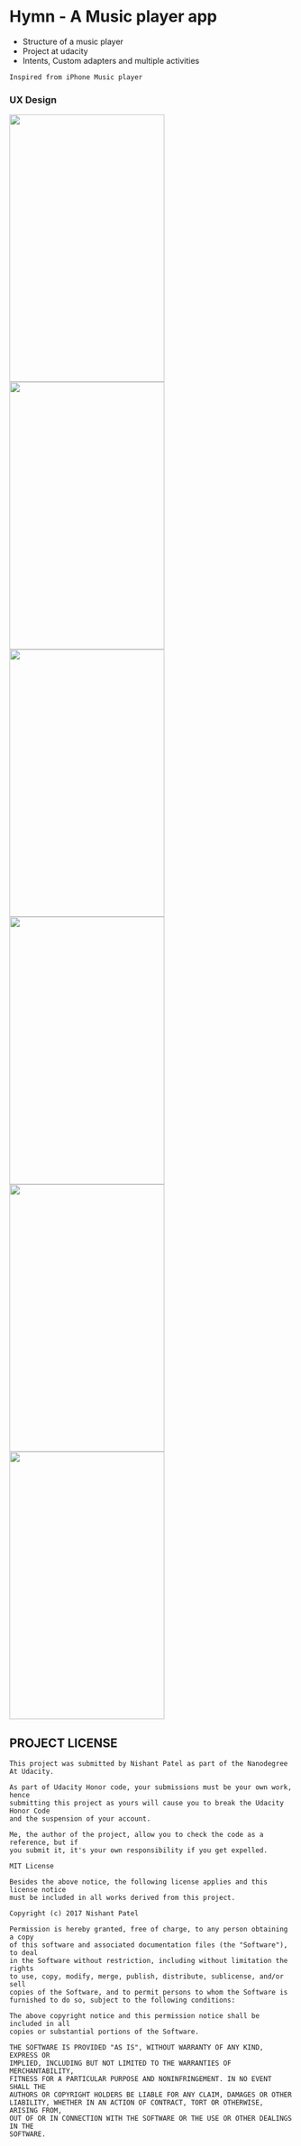 # Hymn - A Music player app

- Structure of a music player
- Project at udacity
- Intents, Custom adapters and multiple activities

```
Inspired from iPhone Music player
```

### UX Design

<img src="https://user-images.githubusercontent.com/32653955/32149884-cfaaf80a-bce1-11e7-8d64-d062b0403669.png" width="275" height="475"> <img src="https://user-images.githubusercontent.com/32653955/32359992-4e66a042-c028-11e7-804a-09a4e319efd6.png" width="275" height="475"> <img src="https://user-images.githubusercontent.com/32653955/32151970-45a6b93a-bcf7-11e7-8dae-e5a3def4c6f6.png" width="275" height="475"> <img src="https://user-images.githubusercontent.com/32653955/32359991-4e4e5e7e-c028-11e7-88de-b25d85892d14.png" width="275" height="475"> <img src="https://user-images.githubusercontent.com/32653955/32149883-cf9f43b6-bce1-11e7-8fdd-e68f0f86446e.png" width="275" height="475"> <img src="https://user-images.githubusercontent.com/32653955/32149885-cfba31a8-bce1-11e7-8278-cc5da64ef86b.png" width="275" height="475">

## PROJECT LICENSE

```
This project was submitted by Nishant Patel as part of the Nanodegree At Udacity.

As part of Udacity Honor code, your submissions must be your own work, hence
submitting this project as yours will cause you to break the Udacity Honor Code
and the suspension of your account.

Me, the author of the project, allow you to check the code as a reference, but if
you submit it, it's your own responsibility if you get expelled.

MIT License

Besides the above notice, the following license applies and this license notice
must be included in all works derived from this project.

Copyright (c) 2017 Nishant Patel

Permission is hereby granted, free of charge, to any person obtaining a copy
of this software and associated documentation files (the "Software"), to deal
in the Software without restriction, including without limitation the rights
to use, copy, modify, merge, publish, distribute, sublicense, and/or sell
copies of the Software, and to permit persons to whom the Software is
furnished to do so, subject to the following conditions:

The above copyright notice and this permission notice shall be included in all
copies or substantial portions of the Software.

THE SOFTWARE IS PROVIDED "AS IS", WITHOUT WARRANTY OF ANY KIND, EXPRESS OR
IMPLIED, INCLUDING BUT NOT LIMITED TO THE WARRANTIES OF MERCHANTABILITY,
FITNESS FOR A PARTICULAR PURPOSE AND NONINFRINGEMENT. IN NO EVENT SHALL THE
AUTHORS OR COPYRIGHT HOLDERS BE LIABLE FOR ANY CLAIM, DAMAGES OR OTHER
LIABILITY, WHETHER IN AN ACTION OF CONTRACT, TORT OR OTHERWISE, ARISING FROM,
OUT OF OR IN CONNECTION WITH THE SOFTWARE OR THE USE OR OTHER DEALINGS IN THE
SOFTWARE.
```
